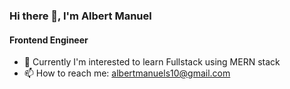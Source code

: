 ### Hi there 👋, I'm Albert Manuel
#### Frontend Engineer

- 🌱 Currently I'm interested to learn Fullstack using MERN stack
- 📫 How to reach me: albertmanuels10@gmail.com


 

